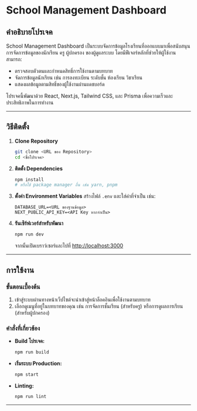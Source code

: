 # School Management Dashboard

## คำอธิบายโปรเจค
School Management Dashboard เป็นระบบจัดการข้อมูลโรงเรียนที่ออกแบบมาเพื่อสนับสนุนการจัดการข้อมูลของนักเรียน ครู ผู้ปกครอง ของผู้ดูแลระบบ โดยมีฟีเจอร์หลักที่ช่วยให้ผู้ใช้งานสามารถ:

- ตรวจสอบตัวตนและกำหนดสิทธิ์การใช้งานตามบทบาท
- จัดการข้อมูลนักเรียน เช่น การลงทะเบียน ระดับชั้น ห้องเรียน วิชาเรียน
- แสดงผลข้อมูลตามสิทธิ์ของผู้ใช้งานผ่านแดชบอร์ด

โปรเจคนี้พัฒนาด้วย React, Next.js, Tailwind CSS, และ Prisma เพื่อความเร็วและประสิทธิภาพในการทำงาน

---

## วิธีติดตั้ง
1. **Clone Repository**
   ```bash
   git clone <URL ของ Repository>
   cd <ชื่อโปรเจค>
   ```

2. **ติดตั้ง Dependencies**
   ```bash
   npm install
   # หรือใช้ package manager อื่น เช่น yarn, pnpm
   ```

3. **ตั้งค่า Environment Variables**
   สร้างไฟล์ `.env` และใส่ค่าที่จำเป็น เช่น:
   ```env
   DATABASE_URL=<URL ของฐานข้อมูล>
   NEXT_PUBLIC_API_KEY=<API Key หากจำเป็น>
   ```

4. **รันเซิร์ฟเวอร์สำหรับพัฒนา**
   ```bash
   npm run dev
   ```
   จากนั้นเปิดเบราว์เซอร์และไปที่ [http://localhost:3000](http://localhost:3000)

---

## การใช้งาน
### ขั้นตอนเบื้องต้น
1. เข้าสู่ระบบผ่านทางหน้าเว็ปไซต์จะนำเข้าสู่หน้าล็อคอินเพื่อใช้งานตามบทบาท
2. เลือกดูเมนูที่อยู่ในบทบาทของคุณ เช่น การจัดการชั้นเรียน (สำหรับครู) หรือการดูผลการเรียน (สำหรับผู้ปกครอง)

### คำสั่งที่เกี่ยวข้อง
- **Build โปรเจค:**
  ```bash
  npm run build
  ```
- **เริ่มระบบ Production:**
  ```bash
  npm start
  ```
- **Linting:**
  ```bash
  npm run lint
  ```

---
